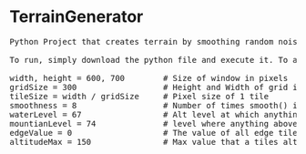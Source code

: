 # TerrainGenerator
<pre>
Python Project that creates terrain by smoothing random noise

To run, simply download the python file and execute it. To alter the way the terrain looks, here is a list of the differenet varialbes that can be changed and what they do:

width, height = 600, 700        # Size of window in pixels
gridSize = 300                  # Height and Width of grid in tiles
tileSize = width / gridSize     # Pixel size of 1 tile
smoothness = 8                  # Number of times smooth() is run                           *INCREASE FOR SMOOTHER LOOKING MAP*
waterLevel = 67                 # Alt level at which anything below is considered water     *INCREASE FOR LESS WATER*
mountianLevel = 74              # level where anything above is a mountain                  *INCREASE FOR MORE LAND, LESS MOUNTAIN*
edgeValue = 0                   # The value of all edge tiles                               *INCREASE FOR LESS WATER*
altitudeMax = 150               # Max value that a tiles altitude can be                    *INCREASE FOR MORE LAND*
</pre>
